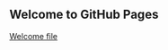 ## Welcome to GitHub Pages

[Welcome file](../Welcome%20file)


<!--stackedit_data:
eyJoaXN0b3J5IjpbLTY5NDc3NDUzNV19
-->